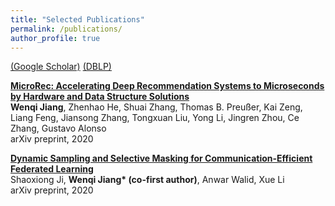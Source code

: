 ```yaml
---
title: "Selected Publications"
permalink: /publications/
author_profile: true
---
```


[(Google Scholar)](https://scholar.google.com/citations?user=0gT0jzkAAAAJ&hl=en&oi=sra) [(DBLP)](https://dblp.org/pid/68/7030.html)

<b>[MicroRec: Accelerating Deep Recommendation Systems to Microseconds by Hardware and Data Structure Solutions](https://arxiv.org/pdf/2010.05894.pdf)</b><br>
<b>Wenqi Jiang</b>, Zhenhao He, Shuai Zhang, Thomas B. Preußer, Kai Zeng, Liang Feng, Jiansong Zhang, Tongxuan Liu, Yong Li, Jingren Zhou, Ce Zhang, Gustavo Alonso<br>
arXiv preprint, 2020 <br>


<b>[Dynamic Sampling and Selective Masking for Communication-Efficient Federated Learning](https://arxiv.org/pdf/2003.09603.pdf)</b><br>
Shaoxiong Ji, <b>Wenqi Jiang* (co-first author)</b>, Anwar Walid, Xue Li <br>
arXiv preprint, 2020 <br>
